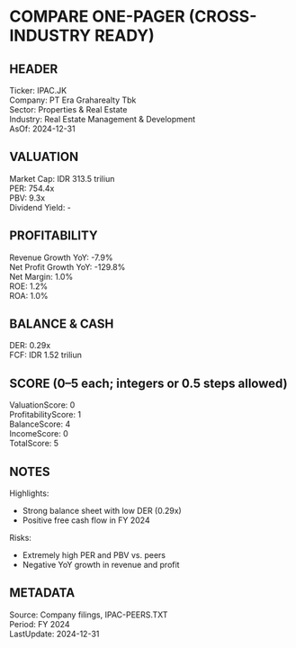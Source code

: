 # COMPARE ONE-PAGER (CROSS-INDUSTRY READY)

## HEADER
Ticker: IPAC.JK  
Company: PT Era Graharealty Tbk  
Sector: Properties & Real Estate  
Industry: Real Estate Management & Development  
AsOf: 2024-12-31

## VALUATION
Market Cap: IDR 313.5 triliun  
PER: 754.4x  
PBV: 9.3x  
Dividend Yield: -

## PROFITABILITY
Revenue Growth YoY: -7.9%  
Net Profit Growth YoY: -129.8%  
Net Margin: 1.0%  
ROE: 1.2%  
ROA: 1.0%

## BALANCE & CASH
DER: 0.29x  
FCF: IDR 1.52 triliun

## SCORE (0–5 each; integers or 0.5 steps allowed)
ValuationScore: 0  
ProfitabilityScore: 1  
BalanceScore: 4  
IncomeScore: 0  
TotalScore: 5

## NOTES
Highlights:
- Strong balance sheet with low DER (0.29x)
- Positive free cash flow in FY 2024

Risks:
- Extremely high PER and PBV vs. peers
- Negative YoY growth in revenue and profit

## METADATA
Source: Company filings, IPAC-PEERS.TXT  
Period: FY 2024  
LastUpdate: 2024-12-31